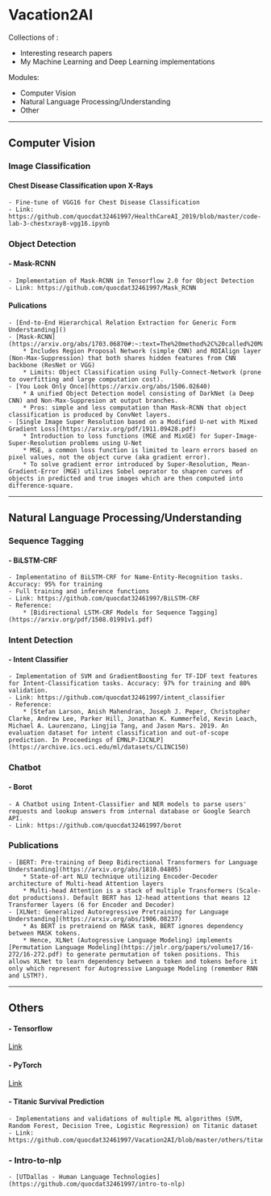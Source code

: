 # Vacation2AI
Collections of :
* Interesting research papers
* My Machine Learning and Deep Learning implementations

Modules:
* Computer Vision
* Natural Language Processing/Understanding
* Other

---

## Computer Vision
### Image Classification
#### Chest Disease Classification upon X-Rays
	- Fine-tune of VGG16 for Chest Disease Classification
	- Link: https://github.com/quocdat32461997/HealthCareAI_2019/blob/master/code-lab-3-chestxray8-vgg16.ipynb

### Object Detection
#### - Mask-RCNN
	- Implementation of Mask-RCNN in Tensorflow 2.0 for Object Detection
	- Link: https://github.com/quocdat32461997/Mask_RCNN

#### Pulications
	- [End-to-End Hierarchical Relation Extraction for Generic Form Understanding]()
	- [Mask-RCNN](https://arxiv.org/abs/1703.06870#:~:text=The%20method%2C%20called%20Mask%20R,CNN%2C%20running%20at%205%20fps.)
		* Includes Region Proposal Network (simple CNN) and ROIAlign layer (Non-Max-Suppression) that both shares hidden features from CNN backbone (ResNet or VGG)
		* Limits: Object Classification using Fully-Connect-Network (prone to overfitting and large computation cost).
	- [You Look Only Once](https://arxiv.org/abs/1506.02640)
		* A unified Object Detection model consisting of DarkNet (a Deep CNN) and Non-Max-Suppresion at output branches. 
		* Pros: simple and less computation than Mask-RCNN that object classification is produced by ConvNet layers.
	- [Single Image Super Resolution based on a Modified U-net with Mixed Gradient Loss](https://arxiv.org/pdf/1911.09428.pdf)
		* Introduction to loss functions (MGE and MixGE) for Super-Image-Super-Resolution problems using U-Net
		* MSE, a common loss function is limited to learn errors based on pixel values, not the object curve (aka gradient error).
		* To solve gradient error introduced by Super-Resolution, Mean-Gradient-Error (MGE) utilizes Sobel oeprator to shapren curves of objects in predicted and true images which are then computed into difference-square. 
---

## Natural Language Processing/Understanding

### Sequence Tagging
#### - BiLSTM-CRF
	- Implementatino of BiLSTM-CRF for Name-Entity-Recognition tasks. Accuracy: 95% for training
	- Full training and inference functions
	- Link: https://github.com/quocdat32461997/BiLSTM-CRF
	- Reference:
		* [Bidirectional LSTM-CRF Models for Sequence Tagging](https://arxiv.org/pdf/1508.01991v1.pdf)

### Intent Detection
#### - Intent Classifier
	- Implementation of SVM and GradientBoosting for TF-IDF text features for Intent-Classification tasks. Accuracy: 97% for training and 80% validation.
	- Link: https://github.com/quocdat32461997/intent_classifier
	- Reference:
		* [Stefan Larson, Anish Mahendran, Joseph J. Peper, Christopher Clarke, Andrew Lee, Parker Hill, Jonathan K. Kummerfeld, Kevin Leach, Michael A. Laurenzano, Lingjia Tang, and Jason Mars. 2019. An evaluation dataset for intent classification and out-of-scope prediction. In Proceedings of EMNLP-IJCNLP](https://archive.ics.uci.edu/ml/datasets/CLINC150)
	
### Chatbot
#### - Borot
	- A Chatbot using Intent-Classifier and NER models to parse users' requests and lookup answers from internal database or Google Search API.
	- Link: https://github.com/quocdat32461997/borot
	
### Publications
	- [BERT: Pre-training of Deep Bidirectional Transformers for Language Understanding](https://arxiv.org/abs/1810.04805)
		* State-of-art NLU technique utilizing Encoder-Decoder architecture of Multi-head Attention layers
		* Multi-head Attention is a stack of multiple Transformers (Scale-dot productions). Default BERT has 12-head attentions that means 12 Transformer layers (6 for Encoder and Decoder)
	- [XLNet: Generalized Autoregressive Pretraining for Language Understanding](https://arxiv.org/abs/1906.08237)
		* As BERT is pretraiend on MASK task, BERT ignores dependency between MASK tokens. 
		* Hence, XLNet (Autogressive Language Modeling) implements [Permutation Language Modeling](https://jmlr.org/papers/volume17/16-272/16-272.pdf) to generate permutation of token positions. This allows XLNet to learn dependency between a token and tokens before it only which represent for Autogressive Language Modeling (remember RNN and LSTM?).

---

## Others
#### - Tensorflow
[Link](https://github.com/quocdat32461997/Vacation2AI/blob/master/tensorflow/Tensorflow_Digit_Classifier.ipynb)
#### - PyTorch
[Link](https://github.com/quocdat32461997/Vacation2AI/tree/master/pytorch)
#### - Titanic Survival Prediction
	- Implementations and validations of multiple ML algorithms (SVM, Random Forest, Decision Tree, Logistic Regression) on Titanic dataset
	- Link: https://github.com/quocdat32461997/Vacation2AI/blob/master/others/titanic_survival_rate_prediction.pdf
### - Intro-to-nlp
	- [UTDallas - Human Language Technologies](https://github.com/quocdat32461997/intro-to-nlp)
